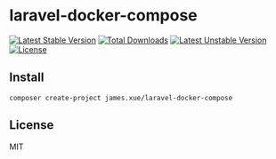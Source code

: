 # laravel-docker-compose

[![Latest Stable Version](https://poser.pugx.org/james.xue/laravel-docker-compose/v/stable.svg)](https://packagist.org/packages/james.xue/laraevl-docker-compose) 
[![Total Downloads](https://poser.pugx.org/james.xue/laravel-docker-compose/downloads.svg)](https://packagist.org/packages/james.xue/laraevl-docker-compose) 
[![Latest Unstable Version](https://poser.pugx.org/james.xue/laravel-docker-compose/v/unstable.svg)](https://packagist.org/packages/james.xue/laraevl-docker-compose) 
[![License](https://poser.pugx.org/james.xue/laravel-docker-compose/license.svg)](https://packagist.org/packages/james.xue/laraevl-docker-compose)

## Install

```shell
composer create-project james.xue/laravel-docker-compose
```

## License

MIT
